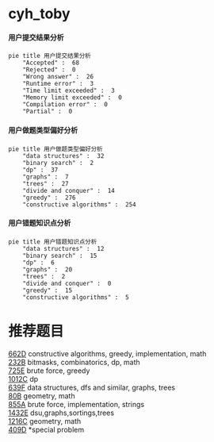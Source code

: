 # cyh_toby

<!-- tabs:start -->



#### **用户提交结果分析**

```mermaid
pie title 用户提交结果分析
    "Accepted" :  68
    "Rejected" :  0
    "Wrong answer" :  26
    "Runtime error" :  3
    "Time limit exceeded" :  3
    "Memory limit exceeded" :  0
    "Compilation error" :  0
    "Partial" :  0
```

#### **用户做题类型偏好分析**

```mermaid
pie title 用户做题类型偏好分析
    "data structures" :  32
    "binary search" :  2
    "dp" :  37
    "graphs" :  7
    "trees" :  27
    "divide and conquer" :  14
    "greedy" :  276
    "constructive algorithms" :  254
```
#### **用户错题知识点分析**

```mermaid
pie title 用户错题知识点分析
    "data structures" :  12
    "binary search" :  15
    "dp" :  6
    "graphs" :  20
    "trees" :  2
    "divide and conquer" :  0
    "greedy" :  15
    "constructive algorithms" :  5
```



<!-- tabs:end -->
# 推荐题目
[662D](https://codeforces.com/contest/662/problem/D)		constructive algorithms,
                        greedy,
                        implementation,
                        math		  
[232B](https://codeforces.com/contest/232/problem/B)		bitmasks,
                        combinatorics,
                        dp,
                        math		  
[725E](https://codeforces.com/contest/725/problem/E)		brute force,
                        greedy		  
[1012C](https://codeforces.com/contest/1012/problem/C)		dp		  
[639F](https://codeforces.com/contest/639/problem/F)		data structures,
                        dfs and similar,
                        graphs,
                        trees		  
[80B](https://codeforces.com/contest/80/problem/B)		geometry,
                        math		  
[855A](https://codeforces.com/contest/855/problem/A)		brute force,
                        implementation,
                        strings		  
[1432E](https://codeforces.com/contest/1432/problem/E)		dsu,graphs,sortings,trees		  
[1216C](https://codeforces.com/contest/1216/problem/C)		geometry,
                        math		  
[409D](https://codeforces.com/contest/409/problem/D)		*special problem		  
